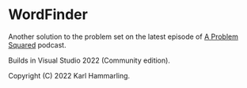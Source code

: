 # WordFinder

Another solution to the problem set on the latest episode of [A Problem Squared](https://aproblemsquared.libsyn.com/038-fldxt-in-wordle-and-improv-tact-hurdle) podcast.

Builds in Visual Studio 2022 (Community edition).

Copyright (C) 2022 Karl Hammarling.